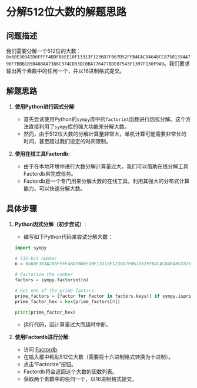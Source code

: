 # 分解512位大数的解题思路

## 问题描述

我们需要分解一个512位的大数：`0x60E303A2D6FFFF4BDF86EE10F13313F1236D7F067D52FFB4CAC84648CC87501394A798F7BBB1B5B488AA7386C374CD93DC0BA776477BDE07543F1397F130F9A9`。我们要求输出两个素数中的任何一个，并以16进制格式提交。

## 解题思路

1. **使用Python进行因式分解**:
    - 首先尝试使用Python的`sympy`库中的`factorint`函数进行因式分解。这个方法直接利用了`sympy`库的强大功能来分解大数。
    - 然而，由于512位大数的分解计算量非常大，单机计算可能需要非常长的时间，甚至超过我们设定的时间限制。

2. **使用在线工具Factordb**:
    - 由于在本地环境中进行大数分解计算量过大，我们可以借助在线分解工具Factordb来完成任务。
    - Factordb是一个专门用来分解大数的在线工具，利用其强大的分布式计算能力，可以快速分解大数。

## 具体步骤

1. **Python因式分解（初步尝试）**:
    - 编写如下Python代码来尝试分解大数：
    ```python
    import sympy

    # 512-bit number
    n = 0x60E303A2D6FFFF4BDF86EE10F13313F1236D7F067D52FFB4CAC84648CC87501394A798F7BBB1B5B488AA7386C374CD93DC0BA776477BDE07543F1397F130F9A9

    # Factorize the number
    factors = sympy.factorint(n)

    # Get one of the prime factors
    prime_factors = [factor for factor in factors.keys() if sympy.isprime(factor)]
    prime_factor_hex = hex(prime_factors[0])

    print(prime_factor_hex)
    ```
    - 运行代码，因计算量过大而超时中断。

2. **使用Factordb进行分解**:
    - 访问 [Factordb](http://factordb.com/).
    - 在输入框中粘贴512位大数（需要将十六进制格式转换为十进制）。
    - 点击“Factorize”按钮。
    - Factordb将会返回这个大数的因数列表。
    - 获取两个素数中的任何一个，以16进制格式提交。